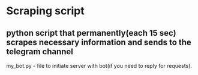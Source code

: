 # Scraping script
**python script that permanently(each 15 sec) scrapes necessary information and sends to the telegram channel**
---
my_bot.py - file to initiate server with bot(if you need to reply for requests).
